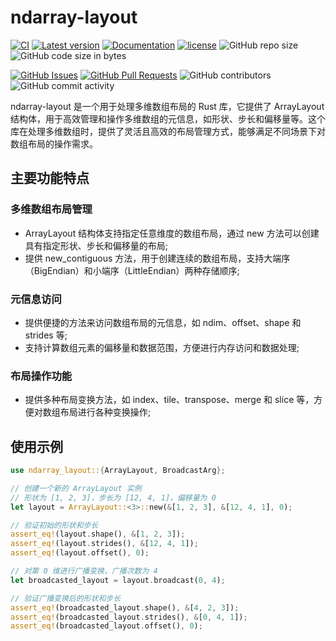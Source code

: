 ﻿# ndarray-layout

[![CI](https://github.com/InfiniTensor/ndarray-layout/actions/workflows/build.yml/badge.svg?branch=main)](https://github.com/InfiniTensor/ndarray-layout/actions)
[![Latest version](https://img.shields.io/crates/v/ndarray-layout.svg)](https://crates.io/crates/ndarray-layout)
[![Documentation](https://docs.rs/ndarray-layout/badge.svg)](https://docs.rs/ndarray-layout)
[![license](https://img.shields.io/github/license/InfiniTensor/ndarray-layout)](https://mit-license.org/)
![GitHub repo size](https://img.shields.io/github/repo-size/InfiniTensor/ndarray-layout)
![GitHub code size in bytes](https://img.shields.io/github/languages/code-size/InfiniTensor/ndarray-layout)

[![GitHub Issues](https://img.shields.io/github/issues/InfiniTensor/ndarray-layout)](https://github.com/InfiniTensor/ndarray-layout/issues)
[![GitHub Pull Requests](https://img.shields.io/github/issues-pr/InfiniTensor/ndarray-layout)](https://github.com/InfiniTensor/ndarray-layout/pulls)
![GitHub contributors](https://img.shields.io/github/contributors/InfiniTensor/ndarray-layout)
![GitHub commit activity](https://img.shields.io/github/commit-activity/m/InfiniTensor/ndarray-layout)

ndarray-layout 是一个用于处理多维数组布局的 Rust 库，它提供了 ArrayLayout 结构体，用于高效管理和操作多维数组的元信息，如形状、步长和偏移量等。这个库在处理多维数组时，提供了灵活且高效的布局管理方式，能够满足不同场景下对数组布局的操作需求。

## 主要功能特点

### 多维数组布局管理

- ArrayLayout 结构体支持指定任意维度的数组布局，通过 new 方法可以创建具有指定形状、步长和偏移量的布局;
- 提供 new_contiguous 方法，用于创建连续的数组布局，支持大端序（BigEndian）和小端序（LittleEndian）两种存储顺序;

### 元信息访问

- 提供便捷的方法来访问数组布局的元信息，如 ndim、offset、shape 和 strides 等;
- 支持计算数组元素的偏移量和数据范围，方便进行内存访问和数据处理;

### 布局操作功能

- 提供多种布局变换方法，如 index、tile、transpose、merge 和 slice 等，方便对数组布局进行各种变换操作;

## 使用示例

```rust
use ndarray_layout::{ArrayLayout, BroadcastArg};

// 创建一个新的 ArrayLayout 实例
// 形状为 [1, 2, 3]，步长为 [12, 4, 1]，偏移量为 0
let layout = ArrayLayout::<3>::new(&[1, 2, 3], &[12, 4, 1], 0);

// 验证初始的形状和步长
assert_eq!(layout.shape(), &[1, 2, 3]);
assert_eq!(layout.strides(), &[12, 4, 1]);
assert_eq!(layout.offset(), 0);

// 对第 0 维进行广播变换，广播次数为 4
let broadcasted_layout = layout.broadcast(0, 4);

// 验证广播变换后的形状和步长
assert_eq!(broadcasted_layout.shape(), &[4, 2, 3]);
assert_eq!(broadcasted_layout.strides(), &[0, 4, 1]);
assert_eq!(broadcasted_layout.offset(), 0);
```
